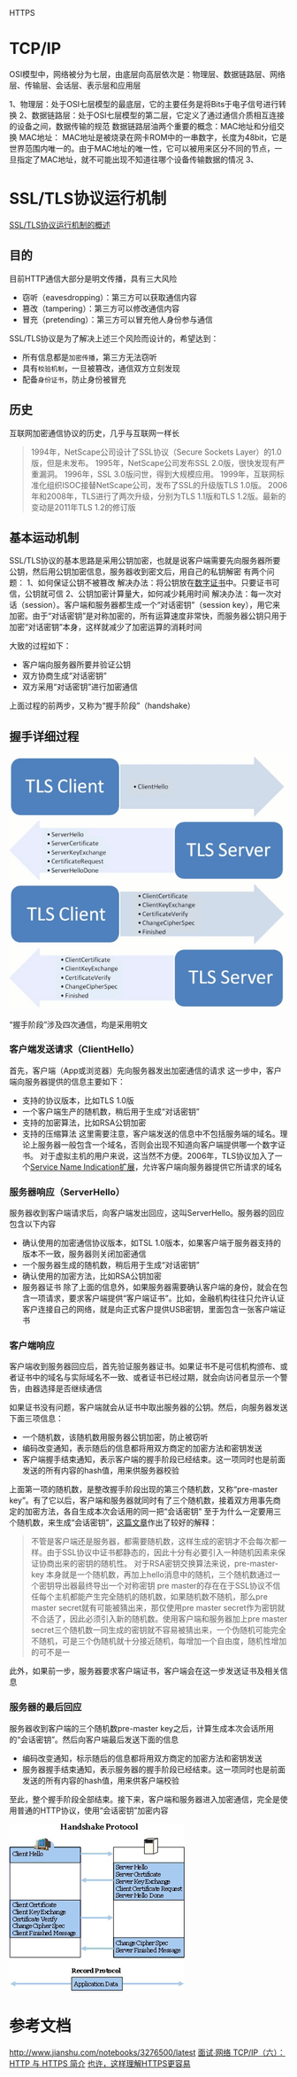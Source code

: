 HTTPS

# TCP/IP

OSI模型中，网络被分为七层，由底层向高层依次是：物理层、数据链路层、网络层、传输层、会话层、表示层和应用层

1、物理层：处于OSI七层模型的最底层，它的主要任务是将Bits于电子信号进行转换
2、数据链路层：处于OSI七层模型的第二层，它定义了通过通信介质相互连接的设备之间，数据传输的规范
数据链路层油两个重要的概念：MAC地址和分组交换
MAC地址：
MAC地址是被烧录在网卡ROM中的一串数字，长度为48bit，它是世界范围内唯一的。由于MAC地址的唯一性，它可以被用来区分不同的节点，一旦指定了MAC地址，就不可能出现不知道往哪个设备传输数据的情况
3、

# SSL/TLS协议运行机制
[SSL/TLS协议运行机制的概述](http://www.jianshu.com/notebooks/3276500/latest)

## 目的
目前HTTP通信大部分是明文传播，具有三大风险

* 窃听（eavesdropping）：第三方可以获取通信内容
* 篡改（tampering）：第三方可以修改通信内容
* 冒充（pretending）：第三方可以冒充他人身份参与通信

SSL/TLS协议是为了解决上述三个风险而设计的，希望达到：

* 所有信息都是`加密传播`，第三方无法窃听
* 具有`校验机制`，一旦被篡改，通信双方立刻发现
* 配备`身份证书`，防止身份被冒充

## 历史
互联网加密通信协议的历史，几乎与互联网一样长

>1994年，NetScape公司设计了SSL协议（Secure Sockets Layer）的1.0版，但是未发布。
>1995年，NetScape公司发布SSL 2.0版，很快发现有严重漏洞。
>1996年，SSL 3.0版问世，得到大规模应用。
>1999年，互联网标准化组织ISOC接替NetScape公司，发布了SSL的升级版TLS 1.0版。
>2006年和2008年，TLS进行了两次升级，分别为TLS 1.1版和TLS 1.2版。最新的变动是2011年TLS 1.2的修订版

## 基本运动机制

SSL/TLS协议的基本思路是采用公钥加密，也就是说客户端需要先向服务器所要公钥，然后用公钥加密信息，服务器收到密文后，用自己的私钥解密
有两个问题：
1、如何保证公钥不被篡改
	解决办法：将公钥放在[数字证书](https://en.wikipedia.org/wiki/Digital_certificate)中。只要证书可信，公钥就可信
2、公钥加密计算量大，如何减少耗用时间
	解决办法：每一次对话（session）。客户端和服务器都生成一个“对话密钥”（session key），用它来加密。由于“对话密钥”是对称加密的，所有运算速度非常快，而服务器公钥只用于加密“对话密钥”本身，这样就减少了加密运算的消耗时间
	
大致的过程如下：

* 客户端向服务器所要并验证公钥
* 双方协商生成“对话密钥”
* 双方采用“对话密钥”进行加密通信

上面过程的前两步，又称为“握手阶段”（handshake）

## 握手详细过程
![](media/14834428901068/14834995441255.jpg)

“握手阶段”涉及四次通信，均是采用明文

### 客户端发送请求（ClientHello）
首先，客户端（App或浏览器）先向服务器发出加密通信的请求
这一步中，客户端向服务器提供的信息主要如下：

* 支持的协议版本，比如TLS 1.0版
* 一个客户端生产的随机数，稍后用于生成“对话密钥”
* 支持的加密算法，比如RSA公钥加密
* 支持的压缩算法
这里需要注意，客户端发送的信息中不包括服务端的域名。理论上服务器一般包含一个域名，否则会出现不知道向客户端提供哪一个数字证书。
对于虚拟主机的用户来说，这当然不方便。2006年，TLS协议加入了一个[Service Name Indication扩展](https://tools.ietf.org/html/rfc4366)，允许客户端向服务器提供它所请求的域名

### 服务器响应（ServerHello）

服务器收到客户端请求后，向客户端发出回应，这叫ServerHello。服务器的回应包含以下内容

* 确认使用的加密通信协议版本，如TSL 1.0版本，如果客户端于服务器支持的版本不一致，服务器则关闭加密通信
* 一个服务器生成的随机数，稍后用于生成“对话密钥”
* 确认使用的加密方法，比如RSA公钥加密
* 服务器证书
除了上面的信息外，如果服务器需要确认客户端的身份，就会在包含一项请求，要求客户端提供“客户端证书”。比如，金融机构往往只允许认证客户连接自己的网络，就是向正式客户提供USB密钥，里面包含一张客户端证书

### 客户端响应
客户端收到服务器回应后，首先验证服务器证书。如果证书不是可信机构颁布、或者证书中的域名与实际域名不一致、或者证书已经过期，就会向访问者显示一个警告，由器选择是否继续通信

如果证书没有问题，客户端就会从证书中取出服务器的公钥。然后，向服务器发送下面三项信息：

* 一个随机数，该随机数用服务器公钥加密，防止被窃听
* 编码改变通知，表示随后的信息都将用双方商定的加密方法和密钥发送
* 客户端握手结束通知，表示客户端的握手阶段已经结束。这一项同时也是前面发送的所有内容的hash值，用来供服务器校验

上面第一项的随机数，是整改握手阶段出现的第三个随机数，又称“pre-master key”。有了它以后，客户端和服务器就同时有了三个随机数，接着双方用事先商定的加密方法，各自生成本次会话用的同一把“会话密钥”
至于为什么一定要用三个随机数，来生成“会话密钥”，[这篇文章](http://blog.csdn.net/dog250/article/details/5717162)作出了较好的解释：

> 不管是客户端还是服务器，都需要随机数，这样生成的密钥才不会每次都一样。由于SSL协议中证书都静态的，因此十分有必要引入一种随机因素来保证协商出来的密钥的随机性。
> 对于RSA密钥交换算法来说，pre-master-key 本身就是一个随机数，再加上hello消息中的随机，三个随机数通过一个密钥导出器最终导出一个对称密钥
> pre master的存在在于SSL协议不信任每个主机都能产生完全随机的随机数，如果随机数不随机，那么pre master secret就有可能被猜出来，那仅使用pre master secret作为密钥就不合适了，因此必须引入新的随机数。使用客户端和服务器加上pre master secret三个随机数一同生成的密钥就不容易被猜出来，一个伪随机可能完全不随机，可是三个伪随机就十分接近随机，每增加一个自由度，随机性增加的可不是一

此外，如果前一步，服务器要求客户端证书，客户端会在这一步发送证书及相关信息

### 服务器的最后回应
服务器收到客户端的三个随机数pre-master key之后，计算生成本次会话所用的“会话密钥”。然后向客户端最后发送下面的信息

* 编码改变通知，标示随后的信息都将用双方商定的加密方法和密钥发送
* 服务器握手结束通知，表示服务器的握手阶段已经结束。这一项同时也是前面发送的所有内容的hash值，用来供客户端校验

至此，整个握手阶段全部结束。接下来，客户端和服务器进入加密通信，完全是使用普通的HTTP协议，使用“会话密钥”加密内容

![](media/14834428901068/14835015045353.jpg)


# 参考文档
http://www.jianshu.com/notebooks/3276500/latest
[面试∙网络 TCP/IP（六）：HTTP 与 HTTPS 简介](http://www.jianshu.com/p/6e7521041e92)
[也许，这样理解HTTPS更容易](https://showme.codes/2017-02-20/understand-https/?hmsr=toutiao.io&utm_medium=toutiao.io&utm_source=toutiao.io)

